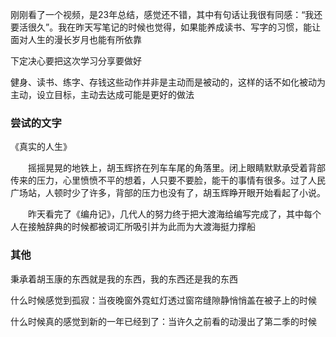 刚刚看了一个视频，是23年总结，感觉还不错，其中有句话让我很有同感：“我还要活很久”。我在昨天写笔记的时候也觉得，如果能养成读书、写字的习惯，能让面对人生的漫长岁月也能有所依靠

下定决心要把这次学习分享要做好

健身、读书、练字、存钱这些动作并非是主动而是被动的，这样的话不如化被动为主动，设立目标，主动去达成可能是更好的做法

### 尝试的文字
《真实的人生》

　　摇摇晃晃的地铁上，胡玉辉挤在列车车尾的角落里。闭上眼睛默默承受着背部传来的压力，心里愤愤不平的想着，人只要不要脸，能干的事情有很多。过了人民广场站，人顿时少了许多，背部的压力也没有了，胡玉辉睁开眼开始看起了小说。

　　昨天看完了《编舟记》，几代人的努力终于把大渡海给编写完成了，其中每个人在接触辞典的时候都被词汇所吸引并为此而为大渡海挺力撑船

### 其他
秉承着胡玉康的东西就是我的东西，我的东西还是我的东西

什么时候感觉到孤寂：当夜晚窗外霓虹灯透过窗帘缝隙静悄悄盖在被子上的时候

什么时候真的感觉到新的一年已经到了：当许久之前看的动漫出了第二季的时候